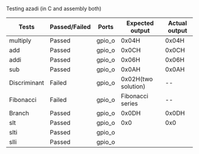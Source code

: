 Testing azadi (in C and assembly both) 

|      Tests     |  Passed/Failed   |      Ports     |  Expected output   |  Actual output   |
|----------------|------------------|----------------|--------------------|------------------|
| multiply       |     Passed       |      gpio_o    |      0x04H         |     0x04H        |
| add            |     Passed       |      gpio_o    |      0x0CH         |     0x0CH        |   
| addi           |     Passed       |      gpio_o    |      0x06H         |     0x06H        |
| sub            |     Passed       |      gpio_o    |      0x0AH         |     0x0AH        |
| Discriminant   |     Failed       |      gpio_o    | 0x02H(two solution)|        --        |
| Fibonacci      |     Failed       |      gpio_o    |  Fibonacci series  |        --        |
| Branch         |     Passed       |      gpio_o    |       0x0DH        |     0x0DH        |
| slt            |     Passed       |      gpio_o    |        0x0         |      0x0         |
| slti           |     Passed       |      gpio_o    |                    |                  |
| slli           |     Passed       |      gpio_o    |                    |                  |